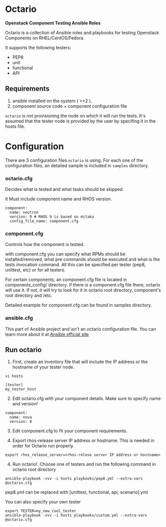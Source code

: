 # Octario

**Openstack Component Testing Ansible Roles**

Octario is a collection of Ansible roles and playbooks for testing Openstack Components on RHEL/CentOS/Fedora.

It supports the following testers:

* PEP8
* unit
* functional
* API

## Requirements

1. ansible installed on the system ( >=2 ).
2. component source code + component configuration file

`octario` is not provisioning the node on which it will run the tests. It's assumed
that the tester node is provided by the user by specifing it in the hosts file.

# Configuration

There are 3 configuration files `octario` is using.
For each one of the configuration files, an detailed sample is included in `samples` directory.

### octario.cfg

Decides what is tested and what tasks should be skipped.

It Must include component name and RHOS version.

```
component:
  name: neutron
  version: 9 # RHOS 9 is based on mitaka
  config_file_name: component.cfg
```

### component.cfg

Controls how the component is tested.

with component.cfg you can specify what RPMs should be installed/removed, what pre commands
should be executed and what is the tests invocation command. All this can be specified per
tester (pep8, unittest, etc) or for all testers.

For certain components, an component.cfg file is located in components_config/<rhos release> directory.
If there is a component.cfg file there, octario will use it. If not, it will try to look for it in octario
root directory, component's root directory and /etc.

Detailed example for component.cfg can be found in samples directory.

### ansible.cfg

This part of Ansible project and isn't an octario configuration file.
You can learn more about it at [Ansible official site](http://docs.ansible.com/ansible/intro_configuration.html)

## Run octario

1. First, create an inventory file that will include the IP address or the hostname of your tester node.

```
vi hosts

[tester]
my_tester_host
```

2. Edit octario.cfg with your component details. Make sure to specify name and version!

```
component:
  name: nova
  version: 8
```

3. Edit component.cfg to fit your component requirements.

4. Export rhos-release server IP address or hostname. This is needed in order for Octario run properly.

```
export rhos_release_server=<rhos-relese server IP address or hostname>
```

4. Run octario!. Choose one of testers and run the following command in octario root directory

```
ansible-playbook -vvv -i hosts playbooks/pep8.yml --extra-vars @octario.cfg
```

pep8.yml can be replaced with [unittest, functional, api, scenario].yml

You can also specify your own tester

```
export TESTER=my_new_cool_tester
ansible-playbook -vvv -i hosts playbooks/custom.yml --extra-vars @octario.cfg
```
